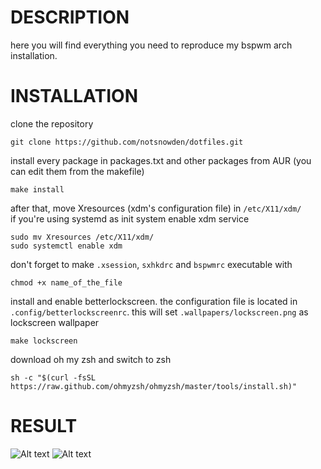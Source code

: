 # DESCRIPTION

here you will find everything you need to reproduce my bspwm arch installation.


# INSTALLATION

clone the repository
```shell
git clone https://github.com/notsnowden/dotfiles.git
```

install every package in packages.txt and other packages from AUR (you can edit them from the makefile)
```shell
make install
```

after that, move Xresources (xdm's configuration file) in `/etc/X11/xdm/` \
if you're using systemd as init system enable xdm service
```shell
sudo mv Xresources /etc/X11/xdm/
sudo systemctl enable xdm
```
don't forget to make `.xsession`, `sxhkdrc` and `bspwmrc` executable  with 
```shell
chmod +x name_of_the_file
```

install and enable betterlockscreen. the configuration file is located in `.config/betterlockscreenrc`.
this will set `.wallpapers/lockscreen.png` as lockscreen wallpaper
```shell
make lockscreen
```

download oh my zsh and switch to zsh
```shell
sh -c "$(curl -fsSL https://raw.github.com/ohmyzsh/ohmyzsh/master/tools/install.sh)"
```

# RESULT

![Alt text](/../screenshots/setup.png?raw=true "Desktop")
![Alt text](/../screenshots/lockscreen.png?raw=true "Lockscreen")
